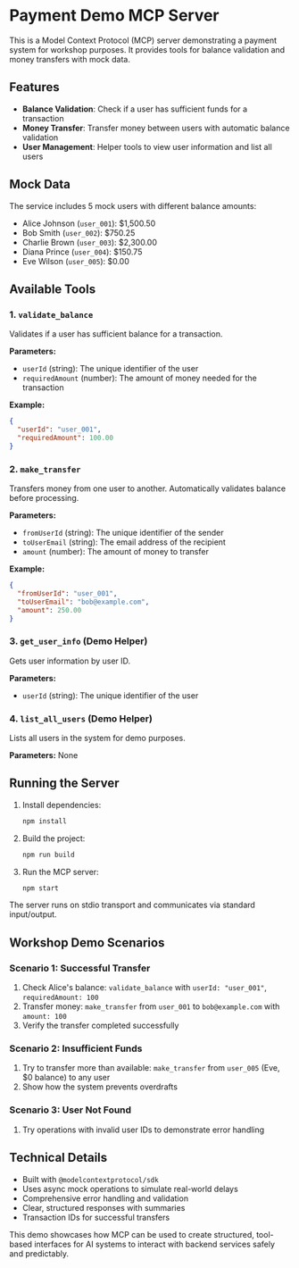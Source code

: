 # Payment Demo MCP Server

This is a Model Context Protocol (MCP) server demonstrating a payment system for workshop purposes. It provides tools for balance validation and money transfers with mock data.

## Features

- **Balance Validation**: Check if a user has sufficient funds for a transaction
- **Money Transfer**: Transfer money between users with automatic balance validation
- **User Management**: Helper tools to view user information and list all users

## Mock Data

The service includes 5 mock users with different balance amounts:
- Alice Johnson (`user_001`): $1,500.50
- Bob Smith (`user_002`): $750.25
- Charlie Brown (`user_003`): $2,300.00
- Diana Prince (`user_004`): $150.75
- Eve Wilson (`user_005`): $0.00

## Available Tools

### 1. `validate_balance`
Validates if a user has sufficient balance for a transaction.

**Parameters:**
- `userId` (string): The unique identifier of the user
- `requiredAmount` (number): The amount of money needed for the transaction

**Example:**
```json
{
  "userId": "user_001",
  "requiredAmount": 100.00
}
```

### 2. `make_transfer`
Transfers money from one user to another. Automatically validates balance before processing.

**Parameters:**
- `fromUserId` (string): The unique identifier of the sender
- `toUserEmail` (string): The email address of the recipient
- `amount` (number): The amount of money to transfer

**Example:**
```json
{
  "fromUserId": "user_001",
  "toUserEmail": "bob@example.com",
  "amount": 250.00
}
```

### 3. `get_user_info` (Demo Helper)
Gets user information by user ID.

**Parameters:**
- `userId` (string): The unique identifier of the user

### 4. `list_all_users` (Demo Helper)
Lists all users in the system for demo purposes.

**Parameters:** None

## Running the Server

1. Install dependencies:
   ```bash
   npm install
   ```

2. Build the project:
   ```bash
   npm run build
   ```

3. Run the MCP server:
   ```bash
   npm start
   ```

The server runs on stdio transport and communicates via standard input/output.

## Workshop Demo Scenarios

### Scenario 1: Successful Transfer
1. Check Alice's balance: `validate_balance` with `userId: "user_001"`, `requiredAmount: 100`
2. Transfer money: `make_transfer` from `user_001` to `bob@example.com` with `amount: 100`
3. Verify the transfer completed successfully

### Scenario 2: Insufficient Funds
1. Try to transfer more than available: `make_transfer` from `user_005` (Eve, $0 balance) to any user
2. Show how the system prevents overdrafts

### Scenario 3: User Not Found
1. Try operations with invalid user IDs to demonstrate error handling

## Technical Details

- Built with `@modelcontextprotocol/sdk`
- Uses async mock operations to simulate real-world delays
- Comprehensive error handling and validation
- Clear, structured responses with summaries
- Transaction IDs for successful transfers

This demo showcases how MCP can be used to create structured, tool-based interfaces for AI systems to interact with backend services safely and predictably.
